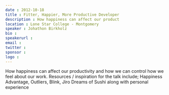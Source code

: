```yaml
---
date : 2012-10-18
title : Fitter, Happier, More Productive Developer
description : How happiness can affect our product
location : Lone Star College - Montgomery
speaker : Johathon Birkholz
bio : 
speakerurl : 
email : 
twitter : 
sponsor : 
logo : 
---
```

How happiness can affect our productivity and how we can control how we feel about our work. Resources / inspiration for the talk include; Happiness Advantage, Outliers, Blink, Jiro Dreams of Sushi along with personal experience

